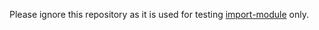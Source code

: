 Please ignore this repository as it is used for testing [import-module](https://github.com/i96751414/import-module) only.